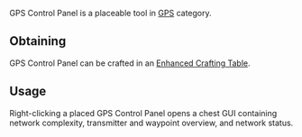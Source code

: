 GPS Control Panel is a placeable tool in [GPS](https://github.com/Slimefun/Slimefun4/wiki/GPS) category.

## Obtaining
GPS Control Panel can be crafted in an [Enhanced Crafting Table](https://github.com/Slimefun/Slimefun4/wiki/Enhanced-Crafting-Table).

## Usage
Right-clicking a placed GPS Control Panel opens a chest GUI containing network complexity, transmitter and waypoint overview, and network status.
